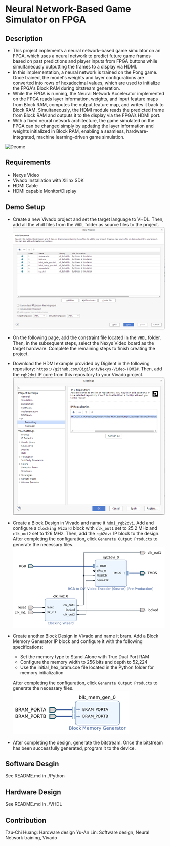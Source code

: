 # Neural Network-Based Game Simulator on FPGA
## Description
- This project implements a neural network–based game simulator on an FPGA, which uses a neural network to predict future game frames based on past predictions and player inputs from FPGA buttons while simultaneously outputting the frames to a display via HDMI.
- In this implementation, a neural network is trained on the Pong game. Once trained, the model's weights and layer configurations are converted into rows of hexadecimal values, which are used to initialize the FPGA's Block RAM during bitstream generation.
- While the FPGA is running, the Neural Network Accelerator implemented on the FPGA reads layer information, weights, and input feature maps from Block RAM, computes the output feature map, and writes it back to Block RAM. Simultaneously, the HDMI module reads the predicted frame from Block RAM and outputs it to the display via the FPGA’s HDMI port.
- With a fixed neural network architecture, the game simulated on the FPGA can be changed simply by updating the layer information and weights initialized in Block RAM, enabling a seamless, hardware-integrated, machine learning–driven game simulation.

![Deome](Image/demo.gif)

## Requirements
- Nexys Video
- Vivado Installation with Xilinx SDK
- HDMI Cable
- HDMI capable Monitor/Display

## Demo Setup
- Create a new Vivado project and set the target language to VHDL. Then, add all the vhdl files from the ```VHDL``` folder as source files to the project.
![Step 1](Image/step_1.png)
- On the following page, add the constraint file located in the ```VHDL``` folder. Then, in the subsequent steps, select the Nexys Video board as the target hardware. Complete the remaining steps to finish creating the project.
- Download the HDMI example provided by Digilent in the following repository: ```https://github.com/Digilent/Nexys-Video-HDMI#```. Then, add the ```rgb2dvi``` IP core from this repository to your Vivado project.
![Step 3](Image/step_3.png)
- Create a Block Design in Vivado and name it ```hdmi_rgb2dvi```. Add and configure a ```Clocking Wizard``` block with ```clk_out1``` set to 25.2 MHz and ```clk_out2``` set to 126 MHz. Then, add the ```rgb2dvi``` IP block to the design. After completing the configuration, click ```Generate Output Products``` to generate the necessary files.
![Step 4](Image/step_4.png)
- Create another Block Design in Vivado and name it bram. Add a Block Memory Generator IP block and configure it with the following specifications:
    - Set the memory type to Stand-Alone with True Dual Port RAM
    - Configure the memory width to 256 bits and depth to 52,224
    - Use the initial_hex_bram.coe file located in the Python folder for memory initialization

    After completing the configuration, click ```Generate Output Products``` to generate the necessary files.
    ![Step 5](Image/step_5.png)

- After completing the design, generate the bitstream. Once the bitstream has been successfully generated, program it to the device.

## Software Desgin
See README.md in ./Python

## Hardware Design
See README.md in ./VHDL

## Contribution
Tzu-Chi Huang: Hardware design
Yu-An Lin: Software design, Neural Network training, Vivado












